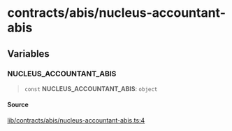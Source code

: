 # contracts/abis/nucleus-accountant-abis

## Variables

### NUCLEUS\_ACCOUNTANT\_ABIS

> `const` **NUCLEUS\_ACCOUNTANT\_ABIS**: `object`

#### Source

[lib/contracts/abis/nucleus-accountant-abis.ts:4](https://github.com/PufferFinance/puffer-sdk/blob/dc653e89bcbd5b8c4160e76d8ee5de75163f3beb/lib/contracts/abis/nucleus-accountant-abis.ts#L4)
